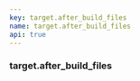 ```yaml
---
key: target.after_build_files
name: target.after_build_files
api: true
---
```


### target.after_build_files
